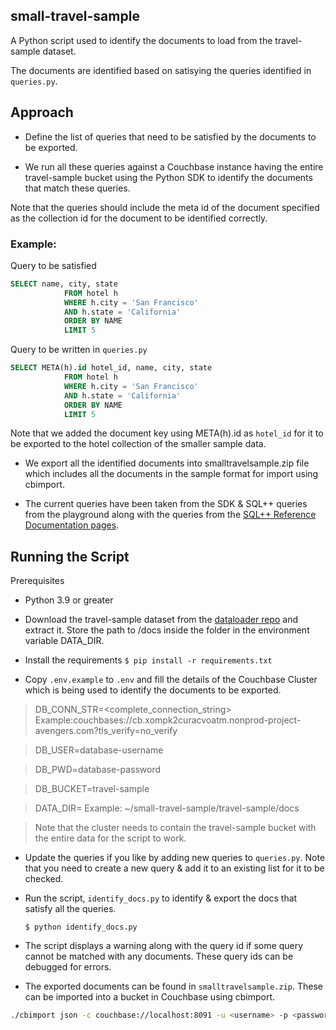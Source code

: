 ## small-travel-sample

A Python script used to identify the documents to load from the travel-sample dataset.

The documents are identified based on satisying the queries identified in `queries.py`.

## Approach

- Define the list of queries that need to be satisfied by the documents to be exported.

- We run all these queries against a Couchbase instance having the entire travel-sample bucket using the Python SDK to identify the documents that match these queries.

Note that the queries should include the meta id of the document specified as the collection id for the document to be identified correctly.

### Example:

Query to be satisfied

```sql
SELECT name, city, state
            FROM hotel h
            WHERE h.city = 'San Francisco'
            AND h.state = 'California'
            ORDER BY NAME
            LIMIT 5
```

Query to be written in `queries.py`

```sql
SELECT META(h).id hotel_id, name, city, state
            FROM hotel h
            WHERE h.city = 'San Francisco'
            AND h.state = 'California'
            ORDER BY NAME
            LIMIT 5
```

Note that we added the document key using META(h).id as `hotel_id` for it to be exported to the hotel collection of the smaller sample data.

- We export all the identified documents into smalltravelsample.zip file which includes all the documents in the sample format for import using cbimport.

- The current queries have been taken from the SDK & SQL++ queries from the playground along with the queries from the [SQL++ Reference Documentation pages](https://docs.couchbase.com/server/current/n1ql/n1ql-language-reference/index.html).

## Running the Script

Prerequisites

- Python 3.9 or greater

- Download the travel-sample dataset from the [dataloader repo](https://github.com/couchbase/docloader/blob/master/examples/travel-sample.zip) and extract it. Store the path to /docs inside the folder in the environment variable DATA_DIR.

- Install the requirements
  `$ pip install -r requirements.txt`

- Copy `.env.example` to `.env` and fill the details of the Couchbase Cluster which is being used to identify the documents to be exported.

> DB_CONN_STR=<complete_connection_string> Example:couchbases://cb.xompk2curacvoatm.nonprod-project-avengers.com?tls_verify=no_verify

> DB_USER=database-username

> DB_PWD=database-password

> DB_BUCKET=travel-sample

> DATA_DIR=<path-to-folder-containing-the-travel-sample-documents> Example: ~/small-travel-sample/travel-sample/docs

> Note that the cluster needs to contain the travel-sample bucket with the entire data for the script to work.

- Update the queries if you like by adding new queries to `queries.py`. Note that you need to create a new query & add it to an existing list for it to be checked.

- Run the script, `identify_docs.py` to identify & export the docs that satisfy all the queries.

  `$ python identify_docs.py`

- The script displays a warning along with the query id if some query cannot be matched with any documents. These query ids can be debugged for errors.

- The exported documents can be found in `smalltravelsample.zip`. These can be imported into a bucket in Couchbase using cbimport.

```bash
./cbimport json -c couchbase://localhost:8091 -u <username> -p <password> -b <bucket> -f sample -d file://smalltravelsample.zip
```
